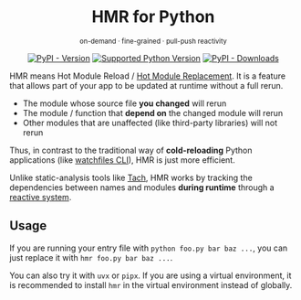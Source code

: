 <div align="center">

# HMR for Python

<sup> on-demand · fine-grained · pull-push reactivity </sup>

[![PyPI - Version](https://img.shields.io/pypi/v/hmr)](https://pypi.org/project/hmr/)
[![Supported Python Version](https://img.shields.io/python/required-version-toml?tomlFilePath=https://github.com/promplate/pyth-on-line/raw/refs/heads/reactivity/packages/hmr/pyproject.toml)](https://github.com/promplate/pyth-on-line/blob/reactivity/packages/hmr/pyproject.toml)
[![PyPI - Downloads](https://img.shields.io/pypi/dm/hmr)](https://pepy.tech/projects/hmr)

</div>

HMR means Hot Module Reload / [Hot Module Replacement](https://webpack.js.org/concepts/hot-module-replacement/). It is a feature that allows part of your app to be updated at runtime without a full rerun.

- The module whose source file **you changed** will rerun
- The module / function that **depend on** the changed module will rerun
- Other modules that are unaffected (like third-party libraries) will not rerun

Thus, in contrast to the traditional way of **cold-reloading** Python applications (like [watchfiles CLI](https://watchfiles.helpmanual.io/cli/)), HMR is just more efficient.

Unlike static-analysis tools like [Tach](https://github.com/gauge-sh/tach), HMR works by tracking the dependencies between names and modules **during runtime** through a [reactive system](https://wikipedia.org/wiki/Reactive_programming).

## Usage

If you are running your entry file with `python foo.py bar baz ...`, you can just replace it with `hmr foo.py bar baz ...`.

You can also try it with `uvx` or `pipx`. If you are using a virtual environment, it is recommended to install `hmr` in the virtual environment instead of globally.
